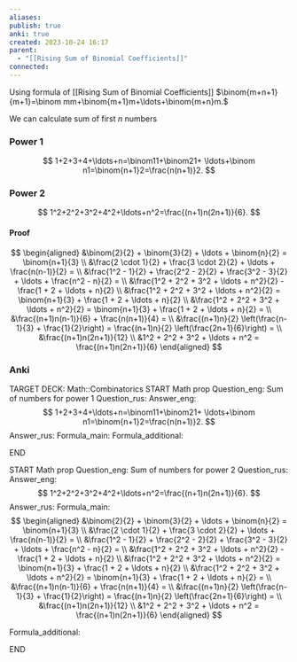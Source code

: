 ```yaml
---
aliases: 
publish: true
anki: true
created: 2023-10-24 16:17
parent:
  - "[[Rising Sum of Binomial Coefficients]]"
connected:
---
```

Using formula of [[Rising Sum of Binomial Coefficients]]
$\binom{m+n+1}{m+1}=\binom mm+\binom{m+1}m+\ldots+\binom{m+n}m.$

We can calculate sum of first $n$ numbers

### Power 1
$$
1+2+3+4+\ldots+n=\binom11+\binom21+ 
\ldots+\binom n1=\binom{n+1}2=\frac{n(n+1)}2.
$$
### Power 2
$$
1^2+2^2+3^2+4^2+\ldots+n^2=\frac{(n+1)n(2n+1)}{6}.
$$
#### Proof
$$
\begin{aligned}
&\binom{2}{2} + \binom{3}{2} + \ldots + \binom{n}{2} = \binom{n+1}{3} \\
&\frac{2 \cdot 1}{2} + \frac{3 \cdot 2}{2} + \ldots + \frac{n(n-1)}{2} = \\
&\frac{1^2 - 1}{2} + \frac{2^2 - 2}{2} + \frac{3^2 - 3}{2} + \ldots + \frac{n^2 - n}{2} = \\
&\frac{1^2 + 2^2 + 3^2 + \ldots + n^2}{2} - \frac{1 + 2 + \ldots + n}{2} \\
&\frac{1^2 + 2^2 + 3^2 + \ldots + n^2}{2} = \binom{n+1}{3} + \frac{1 + 2 + \ldots + n}{2} \\
&\frac{1^2 + 2^2 + 3^2 + \ldots + n^2}{2} = \binom{n+1}{3} + \frac{1 + 2 + \ldots + n}{2} = \\
&\frac{(n+1)n(n-1)}{6} + \frac{n(n+1)}{4} = \\
&\frac{(n+1)n}{2} \left(\frac{n-1}{3} + \frac{1}{2}\right) = \frac{(n+1)n}{2} \left(\frac{2n+1}{6}\right) = \\
&\frac{(n+1)n(2n+1)}{12} \\
&1^2 + 2^2 + 3^2 + \ldots + n^2 = \frac{(n+1)n(2n+1)}{6}
\end{aligned}
$$


### Anki
TARGET DECK: Math::Combinatorics
START
Math prop
Question_eng: Sum of numbers for power 1
Question_rus: 
Answer_eng: $$
1+2+3+4+\ldots+n=\binom11+\binom21+ 
\ldots+\binom n1=\binom{n+1}2=\frac{n(n+1)}2.
$$
Answer_rus: 
Formula_main: 
Formula_additional:
<!--ID: 1698689128873-->
END

START
Math prop
Question_eng: Sum of numbers for power 2
Question_rus: 
Answer_eng: $$
1^2+2^2+3^2+4^2+\ldots+n^2=\frac{(n+1)n(2n+1)}{6}.
$$
Answer_rus: 
Formula_main: $$
\begin{aligned}
&\binom{2}{2} + \binom{3}{2} + \ldots + \binom{n}{2} = \binom{n+1}{3} \\
&\frac{2 \cdot 1}{2} + \frac{3 \cdot 2}{2} + \ldots + \frac{n(n-1)}{2} = \\
&\frac{1^2 - 1}{2} + \frac{2^2 - 2}{2} + \frac{3^2 - 3}{2} + \ldots + \frac{n^2 - n}{2} = \\
&\frac{1^2 + 2^2 + 3^2 + \ldots + n^2}{2} - \frac{1 + 2 + \ldots + n}{2} \\
&\frac{1^2 + 2^2 + 3^2 + \ldots + n^2}{2} = \binom{n+1}{3} + \frac{1 + 2 + \ldots + n}{2} \\
&\frac{1^2 + 2^2 + 3^2 + \ldots + n^2}{2} = \binom{n+1}{3} + \frac{1 + 2 + \ldots + n}{2} = \\
&\frac{(n+1)n(n-1)}{6} + \frac{n(n+1)}{4} = \\
&\frac{(n+1)n}{2} \left(\frac{n-1}{3} + \frac{1}{2}\right) = \frac{(n+1)n}{2} \left(\frac{2n+1}{6}\right) = \\
&\frac{(n+1)n(2n+1)}{12} \\
&1^2 + 2^2 + 3^2 + \ldots + n^2 = \frac{(n+1)n(2n+1)}{6}
\end{aligned}
$$

Formula_additional:
<!--ID: 1698689128880-->
END









